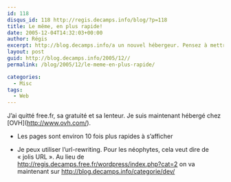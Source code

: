 ```yaml
---
id: 118
disqus_id: 118 http://regis.decamps.info/blog/?p=118
title: Le même, en plus rapide!
date: 2005-12-04T14:32:03+00:00
author: Régis
excerpt: http://blog.decamps.info/a un nouvel hébergeur. Pensez à mettre à jour vos favoris!
layout: post
guid: http://blog.decamps.info/2005/12//
permalink: /blog/2005/12/le-meme-en-plus-rapide/

categories:
  - Misc
tags:
  - Web
---
```

J’ai quitté free.fr, sa gratuité et sa lenteur. Je suis maintenant hébergé chez \[OVH\](http://www.ovh.com/). 

* Les pages sont environ 10 fois plus rapides à s’afficher
  
* Je peux utiliser l’url-rewriting. Pour les néophytes, cela veut dire de « jolis URL ». Au lieu de http://regis.decamps.free.fr/wordpress/index.php?cat=2 on va maintenant sur http://blog.decamps.info/categorie/dev/
